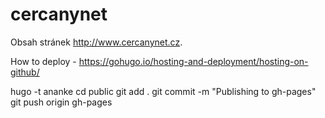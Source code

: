 # cercanynet
Obsah stránek http://www.cercanynet.cz.

How to deploy - https://gohugo.io/hosting-and-deployment/hosting-on-github/

hugo -t ananke
cd public
git add .
git commit -m "Publishing to gh-pages"
git push origin gh-pages
